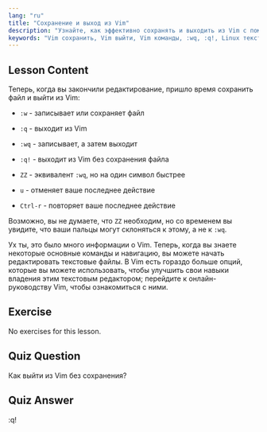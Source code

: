 ```yaml
---
lang: "ru"
title: "Сохранение и выход из Vim"
description: "Узнайте, как эффективно сохранять и выходить из Vim с помощью основных команд, таких как :w, :q и :wq. Освойте базовые операции Vim для эффективного редактирования текста."
keywords: "Vim сохранить, Vim выйти, Vim команды, :wq, :q!, Linux текстовый редактор, Vim учебник, Vim для начинающих"
---
```


## Lesson Content

Теперь, когда вы закончили редактирование, пришло время сохранить файл и выйти из Vim:

- `:w` - записывает или сохраняет файл
- `:q` - выходит из Vim
- `:wq` - записывает, а затем выходит
- `:q!` - выходит из Vim без сохранения файла
- `ZZ` - эквивалент `:wq`, но на один символ быстрее

- `u` - отменяет ваше последнее действие
- `Ctrl-r` - повторяет ваше последнее действие

Возможно, вы не думаете, что `ZZ` необходим, но со временем вы увидите, что ваши пальцы могут склоняться к этому, а не к `:wq`.

Ух ты, это было много информации о Vim. Теперь, когда вы знаете некоторые основные команды и навигацию, вы можете начать редактировать текстовые файлы. В Vim есть гораздо больше опций, которые вы можете использовать, чтобы улучшить свои навыки владения этим текстовым редактором; перейдите к онлайн-руководству Vim, чтобы ознакомиться с ними.

## Exercise

No exercises for this lesson.

## Quiz Question

Как выйти из Vim без сохранения?

## Quiz Answer

:q!
